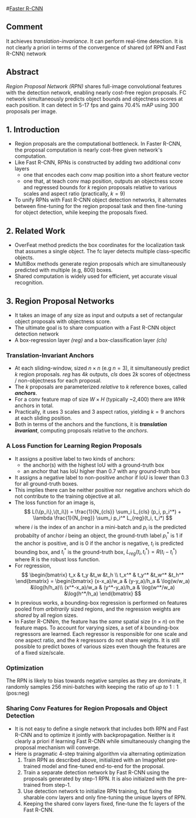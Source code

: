 #[Faster R-CNN](https://arxiv.org/pdf/1506.01497.pdf)

## Comment
It achieves *translation-invariance*. It can perform real-time detection.
It is not clearly a priori in terms of the convergence of shared (of RPN and Fast R-CNN) network

## Abstract
*Region Proposal Network (RPN)* shares full-image convolutional features with the detection network, enabling nearly cost-free region proposals. FC network simultaneously predicts object bounds and objectness scores at each position. It can detect in 5-17 fps and gains 70.4% mAP using 300 proposals per image.

## 1. Introduction
* Region proposals are the computational bottleneck. In Faster R-CNN, the proposal computation is nearly cost-free given network's computation.
* Like Fast R-CNN, RPNs is constructed by adding two additional conv layers
	* one that encodes each conv map position into a short feature vector
	* one that, at teach conv map position, outputs an objectness score and regressed bounds for $k$ region proposals relative to various scales and aspect ratio (practically, $k=9$)
* To unify RPNs with Fast R-CNN object detection networks, it alternates between fine-tuning for the region proposal task and then fine-tuning for object detection, while keeping the proposals fixed.

## 2. Related Work
* OverFeat method predicts the box coordinates for the localization task that assumes a single object. The fc layer detects multiple class-specific objects.
* MultiBox methods generate region proposals which are simultaneously predicted with multiple (e.g, 800) boxes.
* Shared computation is widely used for efficient, yet accurate visual recognition.

## 3. Region Proposal Networks
* It takes an image of any size as input and outputs a set of rectangular object proposals with objectness score.
* The ultimate goal is to share compuation with a Fast R-CNN object detection network
* A box-regression layer *(reg)* and a box-classification layer *(cls)*

### Translation-Invariant Anchors
* At each sliding-window, sized $n \times n$ (e.g $n=3$), it simultaneously predict $k$ region proposals. *reg* has $4k$ outputs, $cls$ does $2k$ scores of objectness / non-objectness for each proposal.
* The $k$ proposals are parameterized *relative* to $k$ reference boxes, called ***anchors***.
* For a conv feature map of size $W \times H$ (typically ~2,400) there are $WHk$ anchors in total.
* Practically, it uses 3 scales and 3 aspect ratios, yielding $k=9$ anchors at each sliding position.
* Both in terms of the anchors and the functions, it is ***translation invariant***, computing proposals relative to the *anchors*.

### A Loss Function for Learning Region Proposals
* It assigns a positive label to two kinds of anchors:
	* the anchor(s) with the highest IoU with a ground-truth box
	* an anchor that has IoU higher than $0.7$ with any ground-truth box
* It assigns a negative label to non-positive anchor if IoU is lower than 0.3 for all ground-truth boxes.
* This implies there can be neither positive nor negative anchors which do not contribute to the training objective at all.
* The loss function for an image is,
$$
L(\{p_i\},\{t_i\}) = \frac{1}{N_{cls}} \sum_i L_{cls} (p_i, p_i^*) + \lambda \frac{1}{N_{reg}} \sum_i p_i^* L_{reg}(t_i, t_i*)
$$
where $i$ is the index of an anchor in a mini-batch and $p_i$ is the predicted probabilty of anchor $i$ being an object,
the ground-truth label $p_i^*$ is 1 if the anchor is positive, and is 0 if the anchor is negative,
$t_i$ is predicted bounding box, and $t_i^*$ is the ground-truth box,
$L_{reg}(t_i,t_i^*)=R(t_i - t_i^*)$ where R is the robust loss function.
* For regression,
$$
\begin{bmatrix}
t_x 		& t_y 		&t_w 		&t_h \\
t_x^*	& t_y^* 	&t_w^* 	&t_h^*
\end{bmatrix}
=
\begin{bmatrix}
(x-x_a)/w_a		& (y-y_a)/h_a 	& \log(w/w_a)		&\log(h/h_a)\\
(x^*-x_a)/w_a	& (y^*-y_a)/h_a 	& \log(w^*/w_a)	&\log(h^*/h_a)
\end{bmatrix}
$$
* In previous works, a bounding-box regression is performed on features pooled from *arbitrarily* sized regions, and the regression weights are *shared* by all region sizes.
* In Faster R-CNNm, the feature has the *same* spatial size ($n \times n$) on the feature maps. To account for varying sizes, a set of $k$ bounding-box regressors are learned. Each regressor is responsible for one scale and one aspect ratio, and the $k$ regressors do not share weights. It is still possible to predict boxes of various sizes even though the features are of a fixed size/scale.

### Optimization
The RPN is likely to bias towards negative samples as they are dominate, it randomly samples 256 mini-batches with keeping the ratio of *up to* $1:1$ (pos:neg)

### Sharing Conv Features for Region Proposals and Object Detection
* It is not easy to define a single network that includes both RPN and Fast R-CNN and to optimize it jointly with backpropagation. Neither is it clearly a priori if learning Fast R-CNN while simultaneously changing the proposal mechanism will converge.
* Here is pragmatic 4-step training algorithm via alternating optimization
	1. Train RPN as described above, initialized with an ImageNet pre-trained model and fine-tuned end-to-end for the proposal.
	2. Train a separate detection network by Fast R-CNN using the proposals generated by step-1 RPN. It is also initialzed with the pre-trained from step-1.
	3. Use detection network to initialize RPN training, but fixing the sharable conv layers and only fine-tuning the unique layers of RPN.
	4. Keeping the shared conv layers fixed, fine-tune the fc layers of the Fast R-CNN.
